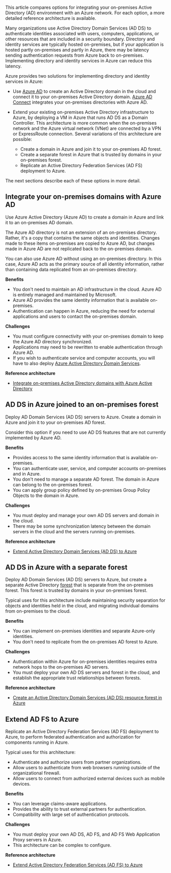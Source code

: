 

This article compares options for integrating your on-premises Active Directory (AD) environment with an Azure network. For each option, a more detailed reference architecture is available.

Many organizations use Active Directory Domain Services (AD DS) to authenticate identities associated with users, computers, applications, or other resources that are included in a security boundary. Directory and identity services are typically hosted on-premises, but if your application is hosted partly on-premises and partly in Azure, there may be latency sending authentication requests from Azure back to on-premises. Implementing directory and identity services in Azure can reduce this latency.

Azure provides two solutions for implementing directory and identity services in Azure:

- Use [Azure AD][azure-active-directory] to create an Active Directory domain in the cloud and connect it to your on-premises Active Directory domain. [Azure AD Connect][azure-ad-connect] integrates your on-premises directories with Azure AD.

- Extend your existing on-premises Active Directory infrastructure to Azure, by deploying a VM in Azure that runs AD DS as a Domain Controller. This architecture is more common when the on-premises network and the Azure virtual network (VNet) are connected by a VPN or ExpressRoute connection. Several variations of this architecture are possible:

  - Create a domain in Azure and join it to your on-premises AD forest.
  - Create a separate forest in Azure that is trusted by domains in your on-premises forest.
  - Replicate an Active Directory Federation Services (AD FS) deployment to Azure.

The next sections describe each of these options in more detail.

## Integrate your on-premises domains with Azure AD

Use Azure Active Directory (Azure AD) to create a domain in Azure and link it to an on-premises AD domain.

The Azure AD directory is not an extension of an on-premises directory. Rather, it's a copy that contains the same objects and identities. Changes made to these items on-premises are copied to Azure AD, but changes made in Azure AD are not replicated back to the on-premises domain.

You can also use Azure AD without using an on-premises directory. In this case, Azure AD acts as the primary source of all identity information, rather than containing data replicated from an on-premises directory.

**Benefits**

- You don't need to maintain an AD infrastructure in the cloud. Azure AD is entirely managed and maintained by Microsoft.
- Azure AD provides the same identity information that is available on-premises.
- Authentication can happen in Azure, reducing the need for external applications and users to contact the on-premises domain.

**Challenges**

- You must configure connectivity with your on-premises domain to keep the Azure AD directory synchronized.
- Applications may need to be rewritten to enable authentication through Azure AD.
- If you wish to authenticate service and computer accounts, you will have to also deploy [Azure Active Directory Domain Services](/azure/active-directory-domain-services/).

**Reference architecture**

- [Integrate on-premises Active Directory domains with Azure Active Directory][aad]

## AD DS in Azure joined to an on-premises forest

Deploy AD Domain Services (AD DS) servers to Azure. Create a domain in Azure and join it to your on-premises AD forest.

Consider this option if you need to use AD DS features that are not currently implemented by Azure AD.

**Benefits**

- Provides access to the same identity information that is available on-premises.
- You can authenticate user, service, and computer accounts on-premises and in Azure.
- You don't need to manage a separate AD forest. The domain in Azure can belong to the on-premises forest.
- You can apply group policy defined by on-premises Group Policy Objects to the domain in Azure.

**Challenges**

- You must deploy and manage your own AD DS servers and domain in the cloud.
- There may be some synchronization latency between the domain servers in the cloud and the servers running on-premises.

**Reference architecture**

- [Extend Active Directory Domain Services (AD DS) to Azure][ad-ds]

## AD DS in Azure with a separate forest

Deploy AD Domain Services (AD DS) servers to Azure, but create a separate Active Directory [forest][ad-forest-defn] that is separate from the on-premises forest. This forest is trusted by domains in your on-premises forest.

Typical uses for this architecture include maintaining security separation for objects and identities held in the cloud, and migrating individual domains from on-premises to the cloud.

**Benefits**

- You can implement on-premises identities and separate Azure-only identities.
- You don't need to replicate from the on-premises AD forest to Azure.

**Challenges**

- Authentication within Azure for on-premises identities requires extra network hops to the on-premises AD servers.
- You must deploy your own AD DS servers and forest in the cloud, and establish the appropriate trust relationships between forests.

**Reference architecture**

- [Create an Active Directory Domain Services (AD DS) resource forest in Azure][ad-ds-forest]

## Extend AD FS to Azure

Replicate an Active Directory Federation Services (AD FS) deployment to Azure, to perform federated authentication and authorization for components running in Azure.

Typical uses for this architecture:

- Authenticate and authorize users from partner organizations.
- Allow users to authenticate from web browsers running outside of the organizational firewall.
- Allow users to connect from authorized external devices such as mobile devices.

**Benefits**

- You can leverage claims-aware applications.
- Provides the ability to trust external partners for authentication.
- Compatibility with large set of authentication protocols.

**Challenges**

- You must deploy your own AD DS, AD FS, and AD FS Web Application Proxy servers in Azure.
- This architecture can be complex to configure.

**Reference architecture**

- [Extend Active Directory Federation Services (AD FS) to Azure][adfs]

<!-- links -->

[aad]: ./azure-ad.yml
[ad-ds]: ./adds-extend-domain.yml
[ad-ds-forest]: ./adds-forest.yml
[ad-forest-defn]: /windows/desktop/AD/forests
[adfs]: ./adfs.yml
[azure-active-directory]: /azure/active-directory-domain-services/active-directory-ds-overview
[azure-ad-connect]: /azure/active-directory/hybrid/whatis-hybrid-identity
